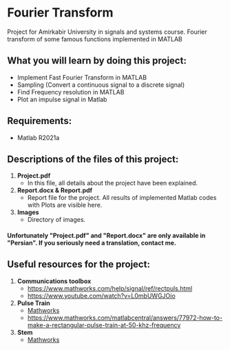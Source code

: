 # Fourier Transform
Project for Amirkabir University in signals and systems course. Fourier transform of some famous functions implemented in MATLAB

## What you will learn by doing this project:

- Implement Fast Fourier Transform in MATLAB
- Sampling (Convert a continuous signal to a discrete signal)
- Find Frequency resolution in MATLAB
- Plot an impulse signal in Matlab

## Requirements:
- Matlab R2021a

## Descriptions of the files of this project:
1. **Project.pdf**
    - In this file, all details about the project have been explained.
2. **Report.docx & Report.pdf**
    - Report file for the project. All results of implemented Matlab codes with Plots are visible here.
3. **Images**
    - Directory of images.
 
#### Unfortunately **"Project.pdf"** and **"Report.docx"** are only available in **"Persian"**. If you seriously need a translation, contact me.

## Useful resources for the project:

1. **Communications toolbox**
    - https://www.mathworks.com/help/signal/ref/rectpuls.html
    - https://www.youtube.com/watch?v=L0mbUWGJOio
2. **Pulse Train**
    - [Mathworks](https://www.mathworks.com/help/signal/ref/pulstran.html#:~:text=y%20%3D%20pulstran(%20t%20%2C%20d%20%2C%20func%20)%20generates%20a,of%20a%20continuous%20function%2C%20func%20.&text=example-,y%20%3D%20pulstran(%20t%20%2C%20d%20%2C%20func%20%2C%20fs%20),a%20sample%20rate%20of%20fs%20.&text=y%20%3D%20pulstran(%20t%20%2C%20d%20%2C%20p%20)%20generates%20a,prototype%20pulse%20in%20vector%20p%20)
    - https://www.mathworks.com/matlabcentral/answers/77972-how-to-make-a-rectangular-pulse-train-at-50-khz-frequency
3. **Stem**
    - [Mathworks](https://www.mathworks.com/help/symbolic/sym.dirac.html#:~:text=Plot%20Dirac%20Delta%20Function,-You%20can%20use&text=Declare%20a%20symbolic%20variable%20x,(x)%20by%20using%20fplot%20.&text=To%20handle%20the%20infinity%20at,delta%20function%20by%20using%20stem%20)
